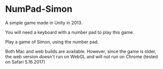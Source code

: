 # NumPad-Simon
A simple game made in Unity in 2013. 

You will need a keyboard with a number pad to play this game.

Play a game of Simon, using the number pad.

Both Mac and web builds are available.  However, since the game is older, the web version doesn't run on WebGL and will not run on Chrome (tested on Safari 5.16.2017)
